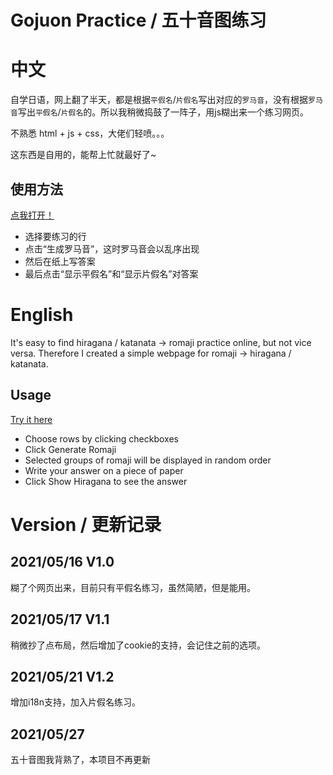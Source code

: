 # Gojuon Practice / 五十音图练习

# 中文

自学日语，网上翻了半天，都是根据`平假名`/`片假名`写出对应的`罗马音`，没有根据`罗马音`写出`平假名`/`片假名`的。所以我稍微捣鼓了一阵子，用js糊出来一个练习网页。

不熟悉 html + js + css，大佬们轻喷。。。

这东西是自用的，能帮上忙就最好了~

## 使用方法

[点我打开！](https://oscarcx.com/gojuon-practice/)

* 选择要练习的行
* 点击“生成罗马音”，这时罗马音会以乱序出现
* 然后在纸上写答案
* 最后点击“显示平假名”和“显示片假名”对答案

# English

It's easy to find hiragana / katanata -> romaji practice online, but not vice versa. Therefore I created a simple webpage for romaji -> hiragana / katanata.

## Usage

[Try it here](https://oscarcx.com/gojuon-practice/)

* Choose rows by clicking checkboxes
* Click Generate Romaji
* Selected groups of romaji will be displayed in random order
* Write your answer on a piece of paper
* Click Show Hiragana to see the answer

# Version / 更新记录

## 2021/05/16 V1.0

糊了个网页出来，目前只有平假名练习，虽然简陋，但是能用。

## 2021/05/17 V1.1

稍微抄了点布局，然后增加了cookie的支持，会记住之前的选项。

## 2021/05/21 V1.2

增加i18n支持，加入片假名练习。

## 2021/05/27

五十音图我背熟了，本项目不再更新